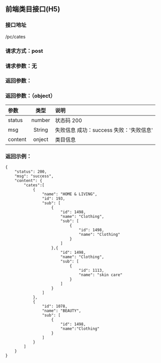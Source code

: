 ## 前端类目接口(H5)
### 接口地址
/pc/cates
### 请求方式：post
### 请求参数：无
### 返回参数：
###  返回参数：（object）
|参数 |  类型 | 说明|
| :--- |:---:| :---|
| status | number | 状态码  200 |
| msg | String | 失败信息 成功：success 失败：'失败信息'|
| content | onject | 类目信息 |
### 返回示例：
```
{
    "status": 200,
    "msg": "success",
    "content": {
        "cates":[
            {
                "name": "HOME & LIVING",
                "id": 193,
                "sub": [
                    {
                        "id": 1498,
                        "name": "Clothing",
                        "sub": [
                            {
                                "id": 1498,
                                "name": "Clothing"
                            }
                        ]
                    },{
                        "id": 1498,
                        "name": "Clothing",
                        "sub": [
                            {
                                "id": 1113,
                                "name": "skin care"
                            }
                        ]
                    }
                ]
            },
            {
                "id": 1078,
                "name": "BEAUTY",
                "sub": [
                    {
                        "id": 1498,
                        "name":"Clothing"
                    }
                ]
            }
        ] 
    }
}
```